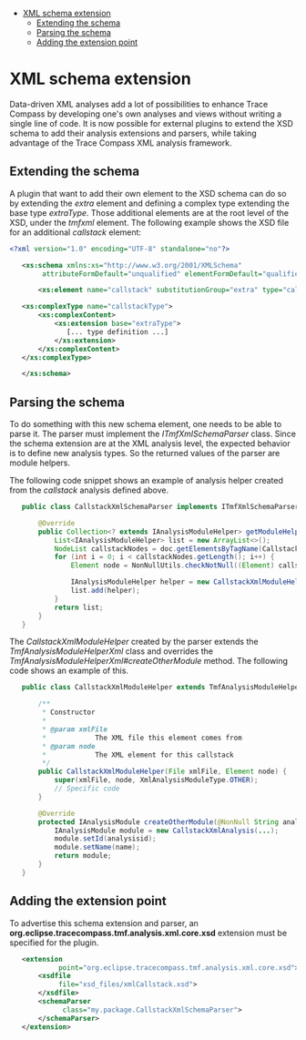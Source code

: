 <!--TOC-->

- [XML schema extension](#xml-schema-extension)
  - [Extending the schema](#extending-the-schema)
  - [Parsing the schema](#parsing-the-schema)
  - [Adding the extension point](#adding-the-extension-point)

<!--TOC-->

# XML schema extension

Data-driven XML analyses add a lot of possibilities to enhance Trace
Compass by developing one's own analyses and views without writing a
single line of code. It is now possible for external plugins to extend
the XSD schema to add their analysis extensions and parsers, while
taking advantage of the Trace Compass XML analysis framework.

## Extending the schema

A plugin that want to add their own element to the XSD schema can do so
by extending the *extra* element and defining a complex type extending
the base type *extraType*. Those additional elements are at the root
level of the XSD, under the *tmfxml* element. The following example
shows the XSD file for an additional *callstack* element:

```xml
<?xml version="1.0" encoding="UTF-8" standalone="no"?>

   <xs:schema xmlns:xs="http://www.w3.org/2001/XMLSchema"
        attributeFormDefault="unqualified" elementFormDefault="qualified">

       <xs:element name="callstack" substitutionGroup="extra" type="callstackType"/>

   <xs:complexType name="callstackType">  
       <xs:complexContent>  
           <xs:extension base="extraType">  
              [... type definition ...]  
           </xs:extension>  
       </xs:complexContent>  
   </xs:complexType>

   </xs:schema>
```

## Parsing the schema

To do something with this new schema element, one needs to be able to
parse it. The parser must implement the *ITmfXmlSchemaParser* class.
Since the schema extension are at the XML analysis level, the expected
behavior is to define new analysis types. So the returned values of the
parser are module helpers.

The following code snippet shows an example of analysis helper created
from the *callstack* analysis defined above.

```java
   public class CallstackXmlSchemaParser implements ITmfXmlSchemaParser {

       @Override  
       public Collection<? extends IAnalysisModuleHelper> getModuleHelpers(File xmlFile, Document doc) {  
           List<IAnalysisModuleHelper> list = new ArrayList<>();  
           NodeList callstackNodes = doc.getElementsByTagName(CallstackXmlStrings.CALLSTACK);  
           for (int i = 0; i < callstackNodes.getLength(); i++) {  
               Element node = NonNullUtils.checkNotNull((Element) callstackNodes.item(i));

               IAnalysisModuleHelper helper = new CallstackXmlModuleHelper(xmlFile, node);  
               list.add(helper);  
           }  
           return list;  
       }  
   }
```

The *CallstackXmlModuleHelper* created by the parser extends the
*TmfAnalysisModuleHelperXml* class and overrides the
*TmfAnalysisModuleHelperXml#createOtherModule* method. The following
code shows an example of this.

```java
   public class CallstackXmlModuleHelper extends TmfAnalysisModuleHelperXml {

       /**  
        * Constructor  
        *  
        * @param xmlFile  
        *            The XML file this element comes from  
        * @param node  
        *            The XML element for this callstack  
        */  
       public CallstackXmlModuleHelper(File xmlFile, Element node) {  
           super(xmlFile, node, XmlAnalysisModuleType.OTHER);  
           // Specific code  
       }

       @Override  
       protected IAnalysisModule createOtherModule(@NonNull String analysisid, @NonNull String name) {  
           IAnalysisModule module = new CallstackXmlAnalysis(...);  
           module.setId(analysisid);  
           module.setName(name);  
           return module;  
       }  
   }
```

## Adding the extension point

To advertise this schema extension and parser, an
**org.eclipse.tracecompass.tmf.analysis.xml.core.xsd** extension must be
specified for the plugin.

```xml
   <extension
            point="org.eclipse.tracecompass.tmf.analysis.xml.core.xsd">  
       <xsdfile
            file="xsd_files/xmlCallstack.xsd">  
       </xsdfile>  
       <schemaParser
             class="my.package.CallstackXmlSchemaParser">  
       </schemaParser>  
   </extension>
```
